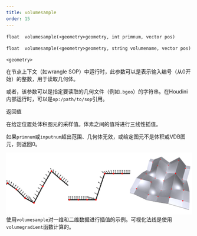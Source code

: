```yaml
---
title: volumesample
order: 15
---
```

`float  volumesample(<geometry>geometry, int primnum, vector pos)`

`float  volumesample(<geometry>geometry, string volumename, vector pos)`

`<geometry>`

在节点上下文（如wrangle SOP）中运行时，此参数可以是表示输入编号（从0开始）的整数，用于读取几何体。

或者，该参数可以是指定要读取的几何文件（例如`.bgeo`）的字符串。在Houdini内部运行时，可以是`op:/path/to/sop`引用。

返回值

在给定位置处体积图元的采样值。体素之间的值将进行三线性插值。

如果`primnum`或`inputnum`超出范围、几何体无效，或给定图元不是体积或VDB图元，则返回0。

![](../_static/vex/volumesample.png)
使用`volumesample`对一维和二维数据进行插值的示例。可视化法线是使用`volumegradient`函数计算的。

